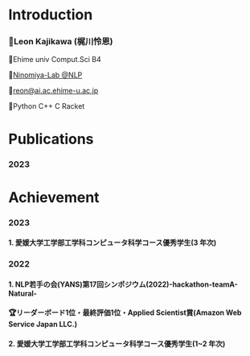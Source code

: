 # Introduction
### :turtle:Leon Kajikawa (梶川怜恩)

:apple:Ehime univ Comput.Sci B4

:microscope:[Ninomiya-Lab @NLP](https://sites.google.com/view/ehime-nlp/)

:ocean:reon@ai.ac.ehime-u.ac.jp

:octopus:Python C++ C Racket

# Publications
### 2023

# Achievement

### 2023
#### 1. 愛媛大学工学部工学科コンピュータ科学コース優秀学生(3 年次)

### 2022
#### 1. NLP若手の会(YANS)第17回シンポジウム(2022)-hackathon-teamA-Natural-

#### :trophy:リーダーボード1位・最終評価1位・Applied Scientist賞(Amazon Web Service Japan LLC.)

#### 2. 愛媛大学工学部工学科コンピュータ科学コース優秀学生(1~2 年次)


<!--
**Lemond-sp/Lemond-sp** is a ✨ _special_ ✨ repository because its `README.md` (this file) appears on your GitHub profile.

Here are some ideas to get you started:
[![LEON's GitHub stats](https://github-readme-stats.vercel.app/api?username=Lemond-sp&theme=vue-dark&show_icons=true)](https://github.com/Lemond-sp/)

[![Top Langs](https://github-readme-stats.vercel.app/api/top-langs/?username=Lemond-sp&theme=vue-dark&show_icons=true&layout=compact)](https://github.com/Lemond-sp/)
[![Twitter: kLeon496](https://img.shields.io/twitter/follow/kLeon496?style=social)](https://twitter.com/kLeon496)
- 🔭 こんに
- 🌱 I’m currently learning ...
- 👯 I’m looking to collaborate on ...a
- 🤔 I’m looking for help with ...
- 💬 Ask me about ...
- 📫 How to reach me: ...
- 😄 Pronouns: ...
- ⚡ Fun fact: ...
-->
